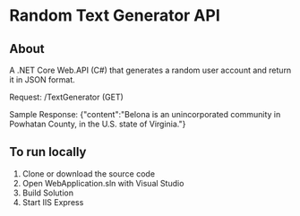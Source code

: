 # Random Text Generator API

## About
A .NET Core  Web.API (C#) that generates a random user account and return it in JSON format.

Request:
/TextGenerator (GET)

Sample Response:
{"content":"Belona is an unincorporated community in Powhatan County, in the U.S. state of Virginia."}

## To run locally
1. Clone or download the source code
2. Open WebApplication.sln with Visual Studio
3. Build Solution
4. Start IIS Express
